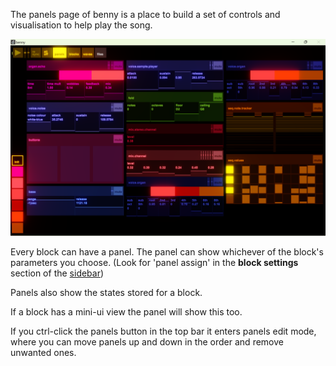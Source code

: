 The panels page of benny is a place to build a set of controls and visualisation to help play the song.

![panels page](assets/screenshots/panels_view.png)

Every block can have a panel. The panel can show whichever of the block's parameters you choose. (Look for 'panel assign' in the **block settings** section of the [sidebar](sidebar.md))

Panels also show the states stored for a block.

If a block has a mini-ui view the panel will show this too.

If you ctrl-click the panels button in the top bar it enters panels edit mode, where you can move panels up and down in the order and remove unwanted ones.